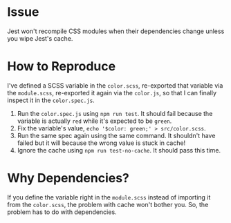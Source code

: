 # Issue

Jest won't recompile CSS modules when their dependencies change unless you wipe Jest's cache.

# How to Reproduce

I've defined a SCSS variable in the `color.scss`, re-exported that variable via the `module.scss`, re-exported it again via the `color.js`, so that I can finally inspect it in the `color.spec.js`.

1. Run the `color.spec.js` using `npm run test`. It should fail because the variable is actually `red` while it's expected to be `green`.
2. Fix the variable's value, `echo '$color: green;' > src/color.scss`.
3. Run the same spec again using the same command. It shouldn't have failed but it will because the wrong value is stuck in cache!
4. Ignore the cache using `npm run test-no-cache`. It should pass this time.

# Why Dependencies?

If you define the variable right in the `module.scss` instead of importing it from the `color.scss`, the problem with cache won't bother you. So, the problem has to do with dependencies.
